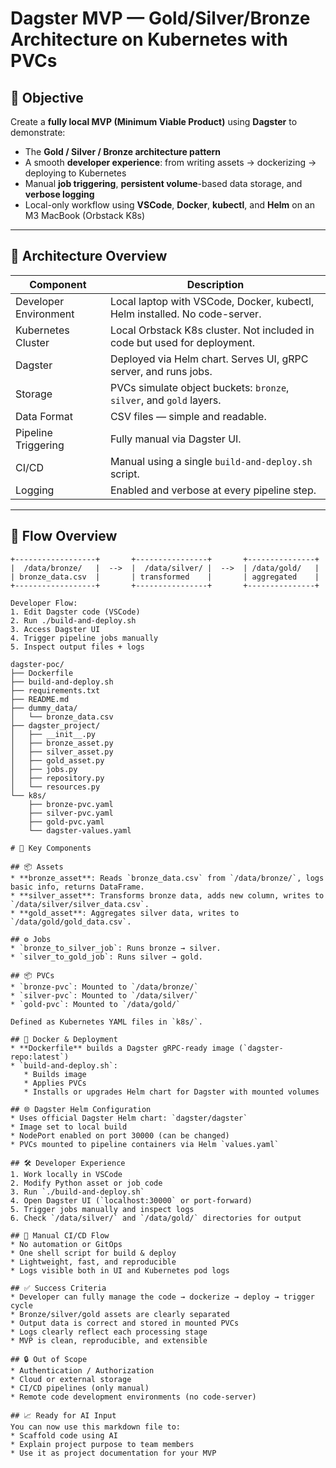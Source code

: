 # Dagster MVP — Gold/Silver/Bronze Architecture on Kubernetes with PVCs

## 🧠 Objective

Create a **fully local MVP (Minimum Viable Product)** using **Dagster** to demonstrate:
- The **Gold / Silver / Bronze architecture pattern**
- A smooth **developer experience**: from writing assets → dockerizing → deploying to Kubernetes
- Manual **job triggering**, **persistent volume**-based data storage, and **verbose logging**
- Local-only workflow using **VSCode**, **Docker**, **kubectl**, and **Helm** on an M3 MacBook (Orbstack K8s)

---

## 📐 Architecture Overview

| Component               | Description                                                                 |
|------------------------|-----------------------------------------------------------------------------|
| Developer Environment  | Local laptop with VSCode, Docker, kubectl, Helm installed. No code-server. |
| Kubernetes Cluster     | Local Orbstack K8s cluster. Not included in code but used for deployment.  |
| Dagster                | Deployed via Helm chart. Serves UI, gRPC server, and runs jobs.             |
| Storage                | PVCs simulate object buckets: `bronze`, `silver`, and `gold` layers.        |
| Data Format            | CSV files — simple and readable.                                            |
| Pipeline Triggering    | Fully manual via Dagster UI.                                                |
| CI/CD                  | Manual using a single `build-and-deploy.sh` script.                         |
| Logging                | Enabled and verbose at every pipeline step.                                 |

---

## 🔄 Flow Overview

```plaintext
+------------------+       +----------------+       +---------------+
|  /data/bronze/   |  -->  |  /data/silver/ |  -->  | /data/gold/   |
| bronze_data.csv  |       | transformed    |       | aggregated    |
+------------------+       +----------------+       +---------------+

Developer Flow:
1. Edit Dagster code (VSCode)
2. Run ./build-and-deploy.sh
3. Access Dagster UI
4. Trigger pipeline jobs manually
5. Inspect output files + logs

dagster-poc/
├── Dockerfile
├── build-and-deploy.sh
├── requirements.txt
├── README.md
├── dummy_data/
│   └── bronze_data.csv
├── dagster_project/
│   ├── __init__.py
│   ├── bronze_asset.py
│   ├── silver_asset.py
│   ├── gold_asset.py
│   ├── jobs.py
│   ├── repository.py
│   └── resources.py
└── k8s/
    ├── bronze-pvc.yaml
    ├── silver-pvc.yaml
    ├── gold-pvc.yaml
    └── dagster-values.yaml

# 🧱 Key Components

## 📦 Assets
* **bronze_asset**: Reads `bronze_data.csv` from `/data/bronze/`, logs basic info, returns DataFrame.
* **silver_asset**: Transforms bronze data, adds new column, writes to `/data/silver/silver_data.csv`.
* **gold_asset**: Aggregates silver data, writes to `/data/gold/gold_data.csv`.

## ⚙️ Jobs
* `bronze_to_silver_job`: Runs bronze → silver.
* `silver_to_gold_job`: Runs silver → gold.

## 📦 PVCs
* `bronze-pvc`: Mounted to `/data/bronze/`
* `silver-pvc`: Mounted to `/data/silver/`
* `gold-pvc`: Mounted to `/data/gold/`

Defined as Kubernetes YAML files in `k8s/`.

## 🐳 Docker & Deployment
* **Dockerfile** builds a Dagster gRPC-ready image (`dagster-repo:latest`)
* `build-and-deploy.sh`:
   * Builds image
   * Applies PVCs
   * Installs or upgrades Helm chart for Dagster with mounted volumes

## 🌐 Dagster Helm Configuration
* Uses official Dagster Helm chart: `dagster/dagster`
* Image set to local build
* NodePort enabled on port 30000 (can be changed)
* PVCs mounted to pipeline containers via Helm `values.yaml`

## 🛠️ Developer Experience
1. Work locally in VSCode
2. Modify Python asset or job code
3. Run `./build-and-deploy.sh`
4. Open Dagster UI (`localhost:30000` or port-forward)
5. Trigger jobs manually and inspect logs
6. Check `/data/silver/` and `/data/gold/` directories for output

## 📝 Manual CI/CD Flow
* No automation or GitOps
* One shell script for build & deploy
* Lightweight, fast, and reproducible
* Logs visible both in UI and Kubernetes pod logs

## ✅ Success Criteria
* Developer can fully manage the code → dockerize → deploy → trigger cycle
* Bronze/silver/gold assets are clearly separated
* Output data is correct and stored in mounted PVCs
* Logs clearly reflect each processing stage
* MVP is clean, reproducible, and extensible

## 🔒 Out of Scope
* Authentication / Authorization
* Cloud or external storage
* CI/CD pipelines (only manual)
* Remote code development environments (no code-server)

## 📈 Ready for AI Input
You can now use this markdown file to:
* Scaffold code using AI
* Explain project purpose to team members
* Use it as project documentation for your MVP